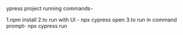 ypress project running commands-

1.npm install
2.to run with UI - npx cypress open
3.to run in command prompt- npx cypress run
